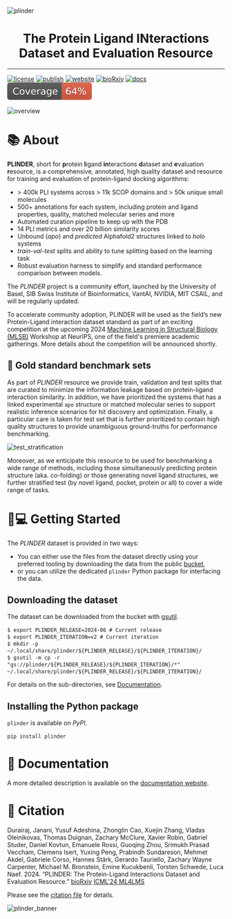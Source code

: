 ![plinder](https://github.com/user-attachments/assets/05088c51-36c8-48c6-a7b2-8a69bd40fb44)

<div align="center">
    <h1>The Protein Ligand INteractions Dataset and Evaluation Resource</h1>
</div>

---

[![license](https://img.shields.io/badge/License-Apache%202.0-blue.svg)](https://github.com/plinder-org/plinder/blob/master/LICENSE.txt)
[![publish](https://github.com/plinder-org/plinder/actions/workflows/main.yaml/badge.svg)](https://github.com/plinder-org/plinder/pkgs/container/plinder)
[![website](https://img.shields.io/badge/website-plinder-blue.svg)](https://www.plinder.sh/)
[![bioRxiv](https://img.shields.io/badge/bioRxiv-2024.07.17.603955-blue.svg)](https://www.biorxiv.org/content/10.1101/2024.07.17.603955)
[![docs](https://github.com/plinder-org/plinder/actions/workflows/docs.yaml/badge.svg)](https://plinder-org.github.io/plinder/)
[![coverage](https://github.com/plinder-org/plinder/raw/python-coverage-comment-action-data/badge.svg)](https://github.com/plinder-org/plinder/tree/python-coverage-comment-action-data)

![overview](https://github.com/user-attachments/assets/39d251b1-8114-4242-b9fc-e0cce900d22f)

# 📚 About

**PLINDER**, short for **p**rotein **l**igand **in**teractions **d**ataset and
**e**valuation **r**esource, is a comprehensive, annotated, high quality dataset and
resource for training and evaluation of protein-ligand docking algorithms:

- \> 400k PLI systems across > 11k SCOP domains and > 50k unique small molecules
- 500+ annotations for each system, including protein and ligand properties, quality,
  matched molecular series and more
- Automated curation pipeline to keep up with the PDB
- 14 PLI metrics and over 20 billion similarity scores
- Unbound \(_apo_\) and _predicted_ Alphafold2 structures linked to _holo_ systems
- _train-val-test_ splits and ability to tune splitting based on the learning task
- Robust evaluation harness to simplify and standard performance comparison between
  models.

The *PLINDER* project is a community effort, launched by the University of Basel,
SIB Swiss Institute of Bioinformatics, VantAI, NVIDIA, MIT CSAIL, and will be regularly
updated.

To accelerate community adoption, PLINDER will be used as the field’s new Protein-Ligand
interaction dataset standard as part of an exciting competition at the upcoming 2024
[Machine Learning in Structural Biology (MLSB)](https://mlsb.io) Workshop at NeurIPS,
one of the field's premiere academic gatherings.
More details about the competition will be announced shortly.

## 🏅 Gold standard benchmark sets

As part of *PLINDER* resource we provide train, validation and test splits that are
curated to minimize the information leakage based on protein-ligand interaction
similarity.
In addition, we have prioritized the systems that has a linked experimental `apo`
structure or matched molecular series to support realistic inference scenarios for hit
discovery and optimization.
Finally, a particular care is taken for test set that is further prioritized to contain
high quality structures to provide unambiguous ground-truths for performance
benchmarking.

![test_stratification](https://github.com/user-attachments/assets/5bb96534-f939-42b5-bf85-5ac3a71aa324)

Moreover, as we enticipate this resource to be used for benchmarking a wide range of methods, including those simultaneously predicting protein structure (aka. co-folding) or those generating novel ligand structures, we further stratified test (by novel ligand, pocket, protein or all) to cover a wide range of tasks.

# 👨💻 Getting Started

The *PLINDER* dataset is provided in two ways:

- You can either use the files from the dataset directly using your preferred tooling
  by downloading the data from the public
  [bucket](https://cloud.google.com/storage/docs/buckets),
- or you can utilize the dedicated `plinder` Python package for interfacing the data.


## Downloading the dataset

The dataset can be downloaded from the bucket with
[gsutil](https://cloud.google.com/storage/docs/gsutil_install).

```console
$ export PLINDER_RELEASE=2024-06 # Current release
$ export PLINDER_ITERATION=v2 # Current iteration
$ mkdir -p ~/.local/share/plinder/${PLINDER_RELEASE}/${PLINDER_ITERATION}/
$ gsutil -m cp -r "gs://plinder/${PLINDER_RELEASE}/${PLINDER_ITERATION}/*" ~/.local/share/plinder/${PLINDER_RELEASE}/${PLINDER_ITERATION}/
```
For details on the sub-directories, see [Documentation](https://plinder-org.github.io/plinder/).

## Installing the Python package

`plinder` is available on *PyPI*.

```
pip install plinder
```

# 📝 Documentation

A more detailed description is available on the
[documentation website](https://plinder-org.github.io/plinder/).

# 📃 Citation

Durairaj, Janani, Yusuf Adeshina, Zhonglin Cao, Xuejin Zhang, Vladas Oleinikovas, Thomas Duignan, Zachary McClure, Xavier Robin, Gabriel Studer, Daniel Kovtun, Emanuele Rossi, Guoqing Zhou, Srimukh Prasad Veccham, Clemens Isert, Yuxing Peng, Prabindh Sundareson, Mehmet Akdel, Gabriele Corso, Hannes Stärk, Gerardo Tauriello, Zachary Wayne Carpenter, Michael M. Bronstein, Emine Kucukbenli, Torsten Schwede, Luca Naef. 2024. “PLINDER: The Protein-Ligand Interactions Dataset and Evaluation Resource.”
[bioRxiv](https://doi.org/10.1101/2024.07.17.603955)
[ICML'24 ML4LMS](https://openreview.net/forum?id=7UvbaTrNbP)

Please see the [citation file](CITATION.cff) for details.

![plinder_banner](https://github.com/user-attachments/assets/43d129f2-3bb6-4903-81fa-182c351c64b6)
